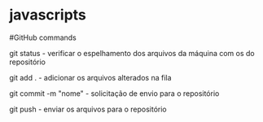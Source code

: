 # javascripts

#GitHub commands

git status - verificar o espelhamento dos arquivos da máquina com os do repositório

git add . - adicionar os arquivos alterados na fila

git commit -m "nome" - solicitação de envio para o repositório

git push - enviar os arquivos para o repositório
